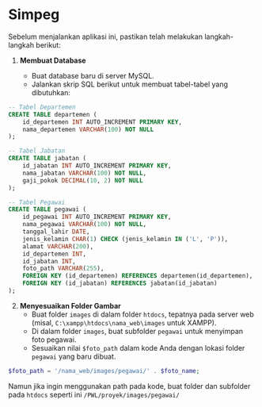 # Simpeg

Sebelum menjalankan aplikasi ini, pastikan telah melakukan langkah-langkah berikut:


1. **Membuat Database**

   - Buat database baru di server MySQL.
   - Jalankan skrip SQL berikut untuk membuat tabel-tabel yang dibutuhkan:

```sql
-- Tabel Departemen
CREATE TABLE departemen (
    id_departemen INT AUTO_INCREMENT PRIMARY KEY,
    nama_departemen VARCHAR(100) NOT NULL
);

-- Tabel Jabatan
CREATE TABLE jabatan (
    id_jabatan INT AUTO_INCREMENT PRIMARY KEY,
    nama_jabatan VARCHAR(100) NOT NULL,
    gaji_pokok DECIMAL(10, 2) NOT NULL
);

-- Tabel Pegawai
CREATE TABLE pegawai (
    id_pegawai INT AUTO_INCREMENT PRIMARY KEY,
    nama_pegawai VARCHAR(100) NOT NULL,
    tanggal_lahir DATE,
    jenis_kelamin CHAR(1) CHECK (jenis_kelamin IN ('L', 'P')),
    alamat VARCHAR(200),
    id_departemen INT,
    id_jabatan INT,
    foto_path VARCHAR(255),
    FOREIGN KEY (id_departemen) REFERENCES departemen(id_departemen),
    FOREIGN KEY (id_jabatan) REFERENCES jabatan(id_jabatan)
);
```

2. **Menyesuaikan Folder Gambar**
   - Buat folder `images` di dalam folder `htdocs`, tepatnya pada server web (misal, `C:\xampp\htdocs\nama_web\images` untuk XAMPP).
   - Di dalam folder `images`, buat subfolder `pegawai` untuk menyimpan foto pegawai.
   - Sesuaikan nilai `$foto_path` dalam kode Anda dengan lokasi folder `pegawai` yang baru dibuat.

```php
$foto_path = '/nama_web/images/pegawai/' . $foto_name;
```

Namun jika ingin menggunakan path pada kode, buat folder dan subfolder pada `htdocs` seperti ini `/PWL/proyek/images/pegawai/`

